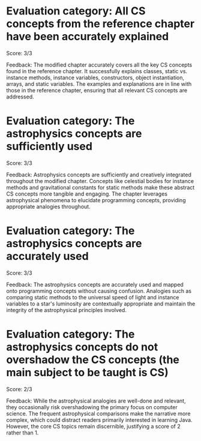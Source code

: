 # Evaluation category: All CS concepts from the reference chapter have been accurately explained

Score: 3/3

Feedback: The modified chapter accurately covers all the key CS concepts found in the reference chapter. It successfully explains classes, static vs. instance methods, instance variables, constructors, object instantiation, arrays, and static variables. The examples and explanations are in line with those in the reference chapter, ensuring that all relevant CS concepts are addressed.

# Evaluation category: The astrophysics concepts are sufficiently used

Score: 3/3

Feedback: Astrophysics concepts are sufficiently and creatively integrated throughout the modified chapter. Concepts like celestial bodies for instance methods and gravitational constants for static methods make these abstract CS concepts more tangible and engaging. The chapter leverages astrophysical phenomena to elucidate programming concepts, providing appropriate analogies throughout.

# Evaluation category: The astrophysics concepts are accurately used

Score: 3/3

Feedback: The astrophysics concepts are accurately used and mapped onto programming concepts without causing confusion. Analogies such as comparing static methods to the universal speed of light and instance variables to a star's luminosity are contextually appropriate and maintain the integrity of the astrophysical principles involved.

# Evaluation category: The astrophysics concepts do not overshadow the CS concepts (the main subject to be taught is CS)

Score: 2/3

Feedback: While the astrophysical analogies are well-done and relevant, they occasionally risk overshadowing the primary focus on computer science. The frequent astrophysical comparisons make the narrative more complex, which could distract readers primarily interested in learning Java. However, the core CS topics remain discernible, justifying a score of 2 rather than 1.


